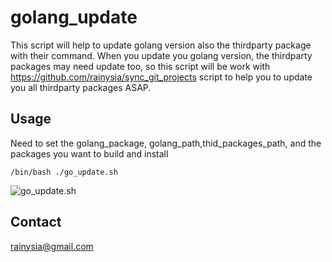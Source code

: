 golang_update
=============
This script will help to update golang version also the thirdparty package with their command.
When you update you golang version, the thirdparty packages may need update too, so this script will be work with
https://github.com/rainysia/sync_git_projects script to help you to update you all thirdparty packages ASAP.

Usage
----------------------------------------
Need to set the golang_package, golang_path,thid_packages_path, and the packages you want to build and install
```
/bin/bash ./go_update.sh
```
![go_update.sh](https://user-images.githubusercontent.com/1259324/76006266-2e295980-5f47-11ea-9092-927c819c9553.png)

Contact
----------------------------------------
<rainysia@gmail.com>

